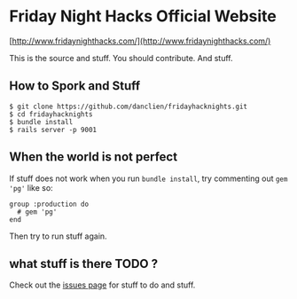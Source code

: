 # Friday Night Hacks Official Website

[http://www.fridaynighthacks.com/](http://www.fridaynighthacks.com/)

This is the source and stuff. You should contribute. And stuff.

## How to Spork and Stuff

    $ git clone https://github.com/danclien/fridayhacknights.git
    $ cd fridayhacknights
    $ bundle install
    $ rails server -p 9001

## When the world is not perfect

If stuff does not work when you run `bundle install`, try commenting out `gem 'pg'` like so:

    group :production do
      # gem 'pg'
    end

Then try to run stuff again.

## what stuff is there TODO ?

Check out the [issues page](https://github.com/danclien/fridayhacknights/issues) for stuff to do and stuff.
